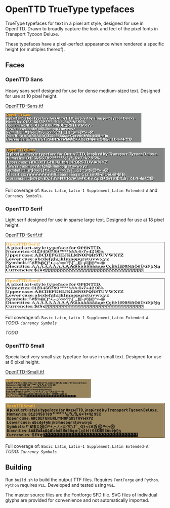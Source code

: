 # OpenTTD TrueType typefaces
TrueType typefaces for text in a pixel art style, designed for use in OpenTTD. Drawn to broadly capture the look and feel of the pixel fonts in Transport Tycoon Deluxe.

These typefaces have a pixel-perfect appearance when rendered a specific height (or multiples thereof).

## Faces
### OpenTTD Sans
Heavy sans serif designed for use for dense medium-sized text.
Designed for use at 10 pixel height.

[OpenTTD-Sans.ttf](openttd-sans/OpenTTD-Sans.ttf)

![OpenTTD Sans preview, 10px aliased](openttd-sans/OpenTTD-Sans-10px-aliased.png)

![OpenTTD Sans preview, 40px anti-aliased](openttd-sans/OpenTTD-Sans-40px-anti-aliased.png)

Full coverage of: `Basic Latin`, `Latin-1 Supplement`, `Latin Extended-A` and `Currency Symbols`.

### OpenTTD Serif
Light serif designed for use in sparse large text.
Designed for use at 18 pixel height.

[OpenTTD-Serif.ttf](openttd-serif/OpenTTD-Serif.ttf)

![OpenTTD Serif preview, 18px aliased](openttd-serif/OpenTTD-Serif-18px-aliased.png)

![OpenTTD Serif preview, 72px anti-aliased](openttd-serif/OpenTTD-Serif-72px-anti-aliased.png)

Full coverage of: `Basic Latin`, `Latin-1 Supplement`, `Latin Extended-A`.
_TODO: `Currency Symbols`_

_TODO_

### OpenTTD Small
Specialised very small size typeface for use in small text.
Designed for use at 6 pixel height.

[OpenTTD-Small.ttf](openttd-small/OpenTTD-Small.ttf)

![OpenTTD Small preview, 6px aliased](openttd-small/OpenTTD-Small-6px-aliased.png)

![OpenTTD Small preview, 24px anti-aliased](openttd-small/OpenTTD-Small-24px-anti-aliased.png)

Full coverage of: `Basic Latin`, `Latin-1 Supplement`, `Latin Extended-A`.
_TODO: `Currency Symbols`_

## Building
Run `build.sh` to build the output TTF files. Requires `FontForge` and `Python`. `Python` requires `PIL`.
Developed and tested using `WSL`.

The master source files are the Fontforge SFD file. SVG files of individual glyphs are provided for convenience and not automatically imported.